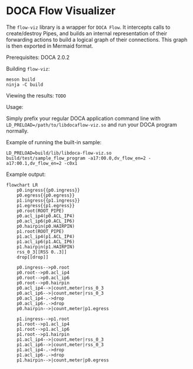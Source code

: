 # DOCA Flow Visualizer

The `flow-viz` library is a wrapper for `DOCA Flow`. It intercepts calls to create/destroy Pipes, and builds an internal representation of their forwarding actions to build a logical graph of their connections. This graph is then exported in Mermaid format.

Prerequisites: DOCA 2.0.2

Building `flow-viz`:
```
meson build
ninja -C build
```

Viewing the results: `TODO`

Usage:

Simply prefix your regular DOCA application command line with `LD_PRELOAD=/path/to/libdocaflow-viz.so` and run your DOCA program normally.

Example of running the built-in sample:
```
LD_PRELOAD=build/lib/libdoca-flow-viz.so build/test/sample_flow_program -a17:00.0,dv_flow_en=2 -a17:00.1,dv_flow_en=2 -c0x1
```

Example output:
```mermaid
flowchart LR
    p0.ingress{{p0.ingress}}
    p0.egress{{p0.egress}}
    p1.ingress{{p1.ingress}}
    p1.egress{{p1.egress}}
    p0.root(ROOT_PIPE)
    p0.acl_ip4(p0.ACL_IP4)
    p0.acl_ip6(p0.ACL_IP6)
    p0.hairpin(p0.HAIRPIN)
    p1.root(ROOT_PIPE)
    p1.acl_ip4(p1.ACL_IP4)
    p1.acl_ip6(p1.ACL_IP6)
    p1.hairpin(p1.HAIRPIN)
    rss_0_3[[RSS 0..3]]
    drop[[drop]]

    p0.ingress-->p0.root
    p0.root-->p0.acl_ip4
    p0.root-->p0.acl_ip6
    p0.root-->p0.hairpin
    p0.acl_ip4-->|count,meter|rss_0_3
    p0.acl_ip6-->|count,meter|rss_0_3
    p0.acl_ip4-.->drop
    p0.acl_ip6-.->drop
    p0.hairpin-->|count,meter|p1.egress

    p1.ingress-->p1.root
    p1.root-->p1.acl_ip4
    p1.root-->p1.acl_ip6
    p1.root-->p1.hairpin
    p1.acl_ip4-->|count,meter|rss_0_3
    p1.acl_ip6-->|count,meter|rss_0_3
    p1.acl_ip4-.->drop
    p1.acl_ip6-.->drop
    p1.hairpin-->|count,meter|p0.egress
```